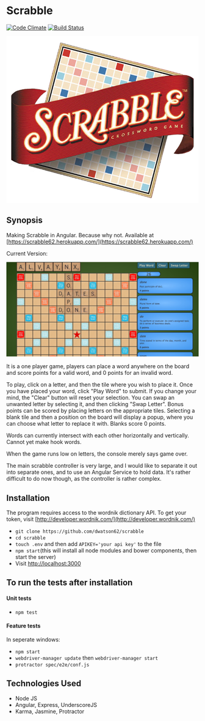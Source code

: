 Scrabble
=======================

[![Code Climate](https://codeclimate.com/github/dwatson62/scrabble/badges/gpa.svg)](https://codeclimate.com/github/dwatson62/scrabble) [![Build Status](https://travis-ci.org/dwatson62/scrabble.svg?branch=master)](https://travis-ci.org/dwatson62/scrabble)

![scrabble-logo](https://github.com/dwatson62/scrabble/blob/master/public/images/scrabble-logo.jpg)

## Synopsis

Making Scrabble in Angular. Because why not. Available at [https://scrabble62.herokuapp.com/](https://scrabble62.herokuapp.com/)

Current Version:

![screenshot](https://github.com/dwatson62/scrabble/blob/master/public/images/screenshot.jpg)

It is a one player game, players can place a word anywhere on the board and score points for a valid word, and 0 points for an invalid word.

To play, click on a letter, and then the tile where you wish to place it. Once you have placed your word, click "Play Word" to submit. If you change your mind, the "Clear" button will reset your selection. You can swap an unwanted letter by selecting it, and then clicking "Swap Letter". Bonus points can be scored by placing letters on the appropriate tiles. Selecting a blank tile and then a position on the board will display a popup, where you can choose what letter to replace it with. Blanks score 0 points.

Words can currently intersect with each other horizontally and vertically. Cannot yet make hook words.

When the game runs low on letters, the console merely says game over.

The main scrabble controller is very large, and I would like to separate it out into separate ones, and to use an Angular Service to hold data. It's rather difficult to do now though, as the controller is rather complex.

## Installation

The program requires access to the wordnik dictionary API. To get your token, visit [http://developer.wordnik.com/](http://developer.wordnik.com/)

- ``` git clone https://github.com/dwatson62/scrabble ```
- ``` cd scrabble ```
- ``` touch .env ``` and then add ``` APIKEY='your api key' ``` to the file
- ``` npm start ```(this will install all node modules and bower components, then start the server)
- Visit [http://localhost:3000](http://localhost:3000)

## To run the tests after installation

#### Unit tests

- ``` npm test ```

#### Feature tests

In seperate windows:

- ``` npm start ```
- ``` webdriver-manager update ``` then ``` webdriver-manager start ```
- ``` protractor spec/e2e/conf.js ```

## Technologies Used

- Node JS
- Angular, Express, UnderscoreJS
- Karma, Jasmine, Protractor
